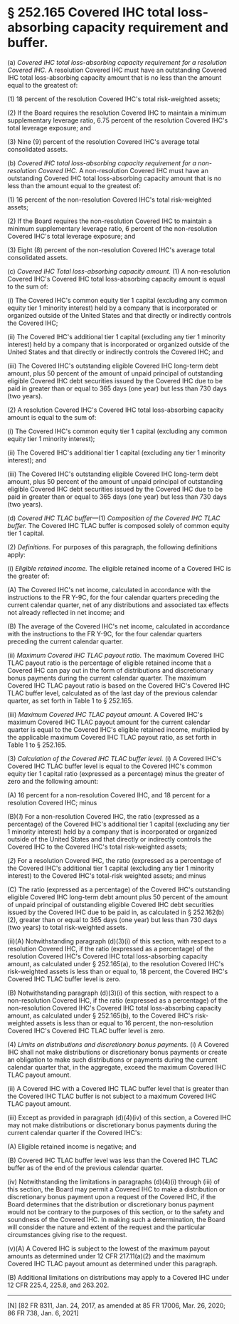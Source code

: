 # § 252.165   Covered IHC total loss-absorbing capacity requirement and buffer.

(a) *Covered IHC total loss-absorbing capacity requirement for a resolution Covered IHC.* A resolution Covered IHC must have an outstanding Covered IHC total loss-absorbing capacity amount that is no less than the amount equal to the greatest of:


(1) 18 percent of the resolution Covered IHC's total risk-weighted assets;


(2) If the Board requires the resolution Covered IHC to maintain a minimum supplementary leverage ratio, 6.75 percent of the resolution Covered IHC's total leverage exposure; and


(3) Nine (9) percent of the resolution Covered IHC's average total consolidated assets.


(b) *Covered IHC total loss-absorbing capacity requirement for a non-resolution Covered IHC.* A non-resolution Covered IHC must have an outstanding Covered IHC total loss-absorbing capacity amount that is no less than the amount equal to the greatest of:


(1) 16 percent of the non-resolution Covered IHC's total risk-weighted assets;


(2) If the Board requires the non-resolution Covered IHC to maintain a minimum supplementary leverage ratio, 6 percent of the non-resolution Covered IHC's total leverage exposure; and


(3) Eight (8) percent of the non-resolution Covered IHC's average total consolidated assets.


(c) *Covered IHC Total loss-absorbing capacity amount.* (1) A non-resolution Covered IHC's Covered IHC total loss-absorbing capacity amount is equal to the sum of:


(i) The Covered IHC's common equity tier 1 capital (excluding any common equity tier 1 minority interest) held by a company that is incorporated or organized outside of the United States and that directly or indirectly controls the Covered IHC;


(ii) The Covered IHC's additional tier 1 capital (excluding any tier 1 minority interest) held by a company that is incorporated or organized outside of the United States and that directly or indirectly controls the Covered IHC; and


(iii) The Covered IHC's outstanding eligible Covered IHC long-term debt amount, plus 50 percent of the amount of unpaid principal of outstanding eligible Covered IHC debt securities issued by the Covered IHC due to be paid in greater than or equal to 365 days (one year) but less than 730 days (two years).


(2) A resolution Covered IHC's Covered IHC total loss-absorbing capacity amount is equal to the sum of:


(i) The Covered IHC's common equity tier 1 capital (excluding any common equity tier 1 minority interest);


(ii) The Covered IHC's additional tier 1 capital (excluding any tier 1 minority interest); and


(iii) The Covered IHC's outstanding eligible Covered IHC long-term debt amount, plus 50 percent of the amount of unpaid principal of outstanding eligible Covered IHC debt securities issued by the Covered IHC due to be paid in greater than or equal to 365 days (one year) but less than 730 days (two years).


(d) *Covered IHC TLAC buffer*—(1) *Composition of the Covered IHC TLAC buffer.* The Covered IHC TLAC buffer is composed solely of common equity tier 1 capital.


(2) *Definitions.* For purposes of this paragraph, the following definitions apply:


(i) *Eligible retained income.* The eligible retained income of a Covered IHC is the greater of:


(A) The Covered IHC's net income, calculated in accordance with the instructions to the FR Y-9C, for the four calendar quarters preceding the current calendar quarter, net of any distributions and associated tax effects not already reflected in net income; and


(B) The average of the Covered IHC's net income, calculated in accordance with the instructions to the FR Y-9C, for the four calendar quarters preceding the current calendar quarter.


(ii) *Maximum Covered IHC TLAC payout ratio.* The maximum Covered IHC TLAC payout ratio is the percentage of eligible retained income that a Covered IHC can pay out in the form of distributions and discretionary bonus payments during the current calendar quarter. The maximum Covered IHC TLAC payout ratio is based on the Covered IHC's Covered IHC TLAC buffer level, calculated as of the last day of the previous calendar quarter, as set forth in Table 1 to § 252.165.


(iii) *Maximum Covered IHC TLAC payout amount.* A Covered IHC's maximum Covered IHC TLAC payout amount for the current calendar quarter is equal to the Covered IHC's eligible retained income, multiplied by the applicable maximum Covered IHC TLAC payout ratio, as set forth in Table 1 to § 252.165.


(3) *Calculation of the Covered IHC TLAC buffer level.* (i) A Covered IHC's Covered IHC TLAC buffer level is equal to the Covered IHC's common equity tier 1 capital ratio (expressed as a percentage) minus the greater of zero and the following amount:


(A) 16 percent for a non-resolution Covered IHC, and 18 percent for a resolution Covered IHC; minus


(B)(*1*) For a non-resolution Covered IHC, the ratio (expressed as a percentage) of the Covered IHC's additional tier 1 capital (excluding any tier 1 minority interest) held by a company that is incorporated or organized outside of the United States and that directly or indirectly controls the Covered IHC to the Covered IHC's total risk-weighted assets;


(*2*) For a resolution Covered IHC, the ratio (expressed as a percentage of the Covered IHC's additional tier 1 capital (excluding any tier 1 minority interest) to the Covered IHC's total-risk weighted assets; and minus




(C) The ratio (expressed as a percentage) of the Covered IHC's outstanding eligible Covered IHC long-term debt amount plus 50 percent of the amount of unpaid principal of outstanding eligible Covered IHC debt securities issued by the Covered IHC due to be paid in, as calculated in § 252.162(b)(2), greater than or equal to 365 days (one year) but less than 730 days (two years) to total risk-weighted assets.






(ii)(A) Notwithstanding paragraph (d)(3)(i) of this section, with respect to a resolution Covered IHC, if the ratio (expressed as a percentage) of the resolution Covered IHC's Covered IHC total loss-absorbing capacity amount, as calculated under § 252.165(a), to the resolution Covered IHC's risk-weighted assets is less than or equal to, 18 percent, the Covered IHC's Covered IHC TLAC buffer level is zero.


(B) Notwithstanding paragraph (d)(3)(i) of this section, with respect to a non-resolution Covered IHC, if the ratio (expressed as a percentage) of the non-resolution Covered IHC's Covered IHC total loss-absorbing capacity amount, as calculated under § 252.165(b), to the Covered IHC's risk-weighted assets is less than or equal to 16 percent, the non-resolution Covered IHC's Covered IHC TLAC buffer level is zero.


(4) *Limits on distributions and discretionary bonus payments.* (i) A Covered IHC shall not make distributions or discretionary bonus payments or create an obligation to make such distributions or payments during the current calendar quarter that, in the aggregate, exceed the maximum Covered IHC TLAC payout amount.


(ii) A Covered IHC with a Covered IHC TLAC buffer level that is greater than the Covered IHC TLAC buffer is not subject to a maximum Covered IHC TLAC payout amount.


(iii) Except as provided in paragraph (d)(4)(iv) of this section, a Covered IHC may not make distributions or discretionary bonus payments during the current calendar quarter if the Covered IHC's:


(A) Eligible retained income is negative; and


(B) Covered IHC TLAC buffer level was less than the Covered IHC TLAC buffer as of the end of the previous calendar quarter.


(iv) Notwithstanding the limitations in paragraphs (d)(4)(i) through (iii) of this section, the Board may permit a Covered IHC to make a distribution or discretionary bonus payment upon a request of the Covered IHC, if the Board determines that the distribution or discretionary bonus payment would not be contrary to the purposes of this section, or to the safety and soundness of the Covered IHC. In making such a determination, the Board will consider the nature and extent of the request and the particular circumstances giving rise to the request.


(v)(A) A Covered IHC is subject to the lowest of the maximum payout amounts as determined under 12 CFR 217.11(a)(2) and the maximum Covered IHC TLAC payout amount as determined under this paragraph.


(B) Additional limitations on distributions may apply to a Covered IHC under 12 CFR 225.4, 225.8, and 263.202.



---

[N] [82 FR 8311, Jan. 24, 2017, as amended at 85 FR 17006, Mar. 26, 2020; 86 FR 738, Jan. 6, 2021]






